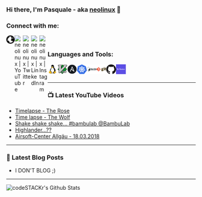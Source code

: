 ### Hi there, I'm Pasquale - aka [neolinux][website] 👋

### Connect with me:

[<img align="left" alt="neolinux.eu" width="22px" src="https://raw.githubusercontent.com/iconic/open-iconic/master/svg/globe.svg" />][website]
[<img align="left" alt="neolinux | YouTube" width="22px" src="https://cdn.jsdelivr.net/npm/simple-icons@v3/icons/youtube.svg" />][youtube]
[<img align="left" alt="neolinux | Twitter" width="22px" src="https://cdn.jsdelivr.net/npm/simple-icons@v3/icons/twitter.svg" />][twitter]
[<img align="left" alt="neolinux | LinkedIn" width="22px" src="https://cdn.jsdelivr.net/npm/simple-icons@v3/icons/linkedin.svg" />][linkedin]
[<img align="left" alt="neolinux | Instagram" width="22px" src="https://cdn.jsdelivr.net/npm/simple-icons@v3/icons/instagram.svg" />][instagram]

<br />

### Languages and Tools:

<img align="left" alt="Linux" width="26px" src="https://github.com/github/explore/blob/main/topics/linux/linux.png?raw=true" />
<img align="left" alt="Vim" width="26px" src="https://github.com/github/explore/blob/main/topics/vim/vim.png?raw=true" />
<img align="left" alt="Ansible" width="26px" src="https://github.com/github/explore/blob/main/topics/ansible/ansible.png?raw=true" />
<img align="left" alt="Kubernetes" width="26px" src="https://github.com/github/explore/blob/main/topics/kubernetes/kubernetes.png?raw=true" />
<img align="left" alt="Bash" width="26px" src="https://github.com/github/explore/blob/main/topics/bash/bash.png?raw=true" />
<img align="left" alt="Git" width="26px" src="https://raw.githubusercontent.com/github/explore/80688e429a7d4ef2fca1e82350fe8e3517d3494d/topics/git/git.png" />
<img align="left" alt="GitHub" width="26px" src="https://raw.githubusercontent.com/github/explore/78df643247d429f6cc873026c0622819ad797942/topics/github/github.png" />
<img align="left" alt="Terraform" width="26px" src="https://github.com/github/explore/blob/main/topics/terraform/terraform.png?raw=true" />



<br />
<br />

---

### 📺 Latest YouTube Videos
<!-- YOUTUBE:START -->
- [Timelapse - The Rose](https://www.youtube.com/watch?v=WJE9BtmaXnU)
- [Time lapse - The Wolf](https://www.youtube.com/watch?v=Be3PRjfrGkk)
- [Shake shake shake… #bambulab @BambuLab](https://www.youtube.com/shorts/E5waP9YgKVQ)
- [Highlander...??](https://www.youtube.com/watch?v=_CTBzYYoOic)
- [Airsoft-Center Allgäu - 18.03.2018](https://www.youtube.com/watch?v=3ItebmrRgQs)
<!-- YOUTUBE:END -->

---

### 📕 Latest Blog Posts
<!-- BLOG-POST-LIST:START -->
- I DON'T BLOG ;)
<!-- BLOG-POST-LIST:END -->

---

<img align="left" alt="codeSTACKr's Github Stats" src="https://github-readme-stats.vercel.app/api?username=neolinux&show_icons=true&hide_border=true" />

[website]: https://neolinux.eu
[twitter]: https://twitter.com/neolinux
[youtube]: https://www.youtube.com/neolinux
[instagram]: https://instagram.com/neolinux
[linkedin]: https://linkedin.com/in/neolinux
